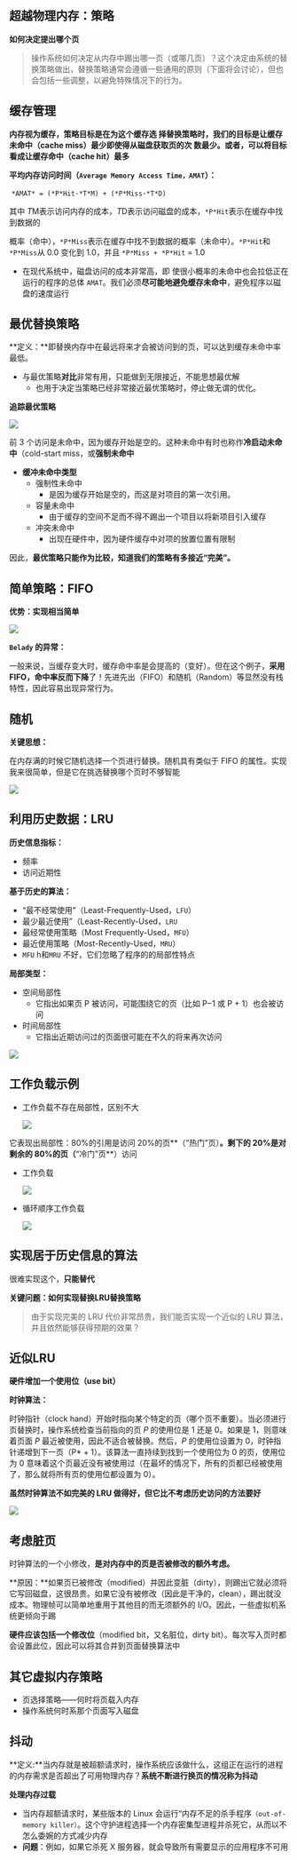 ## 超越物理内存：策略

**如何决定提出哪个页**

> 操作系统如何决定从内存中踢出哪一页（或哪几页）？这个决定由系统的替换策略做出，替换策略通常会遵循一些通用的原则（下面将会讨论），但也会包括一些调整，以避免特殊情况下的行为。

## 缓存管理

**内存视为缓存，策略目标是在为这个缓存选
 择替换策略时，我们的目标是让缓存未命中（cache miss）最少即使得从磁盘获取页的次
 数最少。或者，可以将目标看成让缓存命中（cache hit）最多**

**平均内存访问时间（`Average Memory Access Time，AMAT`）：**

​						`*AMAT* = (*P*Hit·*T*M) + (*P*Miss·*T*D)` 

其中 *T*M表示访问内存的成本，*T*D表示访问磁盘的成本，`*P*Hit`表示在缓存中找到数据的

概率（命中），`*P*Miss`表示在缓存中找不到数据的概率（未命中）。`*P*Hit`和 `*P*Miss`从 0.0 变化到 1.0，并且 `*P*Miss + *P*Hit` = 1.0



- 在现代系统中，磁盘访问的成本非常高，即
   使很小概率的未命中也会拉低正在运行的程序的总体 `AMAT`。我们必须**尽可能地避免缓存未命中**，避免程序以磁盘的速度运行

## 最优替换策略

**定义：**即替换内存中在最远将来才会被访问到的页，可以达到缓存未命中率最低。

- 与最优策略**对比**非常有用，只能做到无限接近，不能思想最优解
  - 也用于决定当策略已经非常接近最优策略时，停止做无谓的优化。

**追踪最优策略**

![](https://picture-house.oss-cn-beijing.aliyuncs.com/notes/2022-04-04_12-28-23.png)

前 3 个访问是未命中，因为缓存开始是空的。这种未命中有时也称作**冷启动未命中**（cold-start miss，或**强制未命中**

- **缓冲未命中类型**
  - 强制性未命中
    - 是因为缓存开始是空的，而这是对项目的第一次引用。
  - 容量未命中
    - 由于缓存的空间不足而不得不踢出一个项目以将新项目引入缓存
  - 冲突未命中
    - 出现在硬件中，因为硬件缓存中对项的放置位置有限制

因此，**最优策略只能作为比较，知道我们的策略有多接近“完美”。**

## 简单策略：FIFO

**优势：实现相当简单**

![](https://picture-house.oss-cn-beijing.aliyuncs.com/notes/2022-04-04_12-31-50.png)

**`Belady` 的异常：**

一般来说，当缓存变大时，缓存命中率是会提高的（变好）。但在这个例子，**采用 FIFO，命中率反而下降**了！先进先出（FIFO）和随机（Random）等显然没有栈特性，因此容易出现异常行为。



## 随机

**关键思想：**

在内存满的时候它随机选择一个页进行替换。随机具有类似于 FIFO 的属性。实现我来很简单，但是它在挑选替换哪个页时不够智能

![](https://picture-house.oss-cn-beijing.aliyuncs.com/notes/2022-04-04_12-33-50.png)



## 利用历史数据：LRU

**历史信息指标：**

- 频率
- 访问近期性

**基于历史的算法：**

- “最不经常使用”（Least-Frequently-Used，`LFU`）
- 最少最近使用”（Least-Recently-Used，`LRU`
- 最经常使用策略（Most Frequently-Used，`MFU`）
- 最近使用策略（Most-Recently-Used，`MRU`）
- `MFU` h和`MRU` 不好，它们忽略了程序的的局部性特点

**局部类型：**

- 空间局部性
  - 它指出如果页 P 被访问，可能围绕它的页（比如 P−1 或 P + 1）也会被访问
- 时间局部性
  - 它指出近期访问过的页面很可能在不久的将来再次访问

![](https://picture-house.oss-cn-beijing.aliyuncs.com/notes/2022-04-04_12-38-11.png)



## 工作负载示例

- 工作负载不存在局部性，区别不大

  ![](https://picture-house.oss-cn-beijing.aliyuncs.com/notes/2022-04-04_12-39-41.png)

它表现出局部性：80%的引用是访问 20%的页**（“热门”页）**。剩下的 20%是对剩余的 80%的页（**“冷门”页**）访问

- 工作负载

  ![](https://picture-house.oss-cn-beijing.aliyuncs.com/notes/2022-04-04_12-40-57.png)

- 循环顺序工作负载

  ![](https://picture-house.oss-cn-beijing.aliyuncs.com/notes/2022-04-04_12-42-07.png)



## 实现居于历史信息的算法

很难实现这个，**只能替代**

**关键问题：如何实现替换LRU替换策略**

> 由于实现完美的 LRU 代价非常昂贵，我们能否实现一个近似的 LRU 算法，并且依然能够获得预期的效果？

## 近似LRU

**硬件增加一个使用位（use bit）**

**时钟算法：**

时钟指针（clock hand）开始时指向某个特定的页（哪个页不重要）。当必须进行页替换时，操作系统检查当前指向的页 *P* 的使用位是 1 还是 0。如果是 1，则意味着页面 *P* 最近被使用，因此不适合被替换。然后，*P* 的使用位设置为 0，时钟指针递增到下一页（P* + 1）。该算法一直持续到找到一个使用位为 0 的页，使用位为 0 意味着这个页最近没有被使用过（在最坏的情况下，所有的页都已经被使用了，那么就将所有页的使用位都设置为 0）。

**虽然时钟算法不如完美的 LRU 做得好，但它比不考虑历史访问的方法要好**

![](https://picture-house.oss-cn-beijing.aliyuncs.com/notes/2022-04-04_12-46-07.png)



## 考虑脏页

时钟算法的一个小修改，**是对内存中的页是否被修改的额外考虑。**

**原因：**如果页已被修改（modified）并因此变脏（dirty），则踢出它就必须将它写回磁盘，这很昂贵。如果它没有被修改（因此是干净的，clean），踢出就没成本。物理帧可以简单地重用于其他目的而无须额外的 I/O。因此，一些虚拟机系统更倾向于踢

**硬件应该包括一个修改位**（modified bit，又名脏位，dirty bit）。每次写入页时都会设置此位，因此可以将其合并到页面替换算法中



## 其它虚拟内存策略

- 页选择策略——何时将页载入内存
- 操作系统何时系那个页面写入磁盘



## 抖动

**定义:**当内存就是被超额请求时，操作系统应该做什么，这组正在运行的进程的内存需求是否超出了可用物理内存？**系统不断进行换页的情况称为抖动**

**处理内存过载**

- 当内存超额请求时，某些版本的 Linux 会运行“内存不足的杀手程序`（out-of-memory killer）`。这个守护进程选择一个内存密集型进程并杀死它，从而以不怎么委婉的方式减少内存
- **问题**：例如，如果它杀死 X 服务器，就会导致所有需要显示的应用程序不可用



